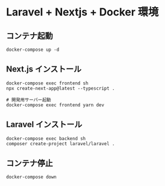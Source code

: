 # Laravel + Nextjs + Docker 環境

## コンテナ起動

```
docker-compose up -d
```

## Next.js インストール

```
docker-compose exec frontend sh
npx create-next-app@latest --typescript .

# 開発用サーバー起動
docker-compose exec frontend yarn dev
```

## Laravel インストール

```
docker-compose exec backend sh
composer create-project laravel/laravel .
```

## コンテナ停止

```
docker-compose down
```

